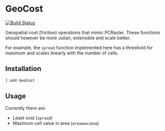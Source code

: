 # GeoCost

[![Build Status](https://github.com/evetion/GeoCost.jl/workflows/CI/badge.svg)](https://github.com/evetion/GeoCost.jl/actions)

Geospatial cost (friction) operations that mimic PCRaster.
These functions should however be more Julian, extensible and scale better.

For example, the `spread` function implemented here has a threshold for maximum and scales linearly with the number of cells.

## Installation
```julia
] add GeoCost
```

## Usage
Currently there are:
- Least cost (`spread`)
- Maximum cell value in area (`areamaximum`)
